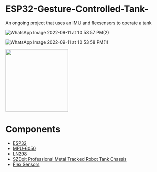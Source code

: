 # ESP32-Gesture-Controlled-Tank-
An ongoing project that uses an IMU and flexsensors to operate a tank

 ![WhatsApp Image 2022-09-11 at 10 53 57 PM(2)](https://user-images.githubusercontent.com/72906227/189566067-6ae1915d-7d12-4b4b-88e1-518fd3bbccab.jpeg)
  
 ![WhatsApp Image 2022-09-11 at 10 53 58 PM(1)](https://user-images.githubusercontent.com/72906227/189571942-f29d93ee-b29e-4839-93d7-d2967722150a.jpeg)

<img src="https://media.giphy.com/media/4oUSZew9LKDBzFtyRr/giphy.gif" width=200><br>

# Components 

- [ESP32](https://circuitsetup.us/product/nodemcu-32s-esp32-esp-wroom-32-development-board/) 
- [MPU-6050](https://components101.com/sensors/mpu6050-module)
- [LN298](https://quartzcomponents.com/collections/motor-driver-modules/products/l298n-2a-based-motor-driver-module)
- [SZDoit Professional Metal Tracked Robot Tank Chassis](https://www.amazon.com/Professional-Tracked-Chassis-Raspberry-Graduation/dp/B08P49VLPS/ref=sr_1_69?crid=NANJIU16GJ35&keywords=tank+body+DIY&qid=1662949492&sprefix=tank+body+diy%2Caps%2C143&sr=8-69&ufe=app_do%3Aamzn1.fos.006c50ae-5d4c-4777-9bc0-4513d670b6bc)
- [Flex Sensors](https://www.amazon.com/Pressure-ZD10-100-Resistance-Type-Resistor-Sensitive/dp/B07MHTWR1C/ref=sr_1_3?keywords=flex+sensor&qid=1662949646&sr=8-3)
